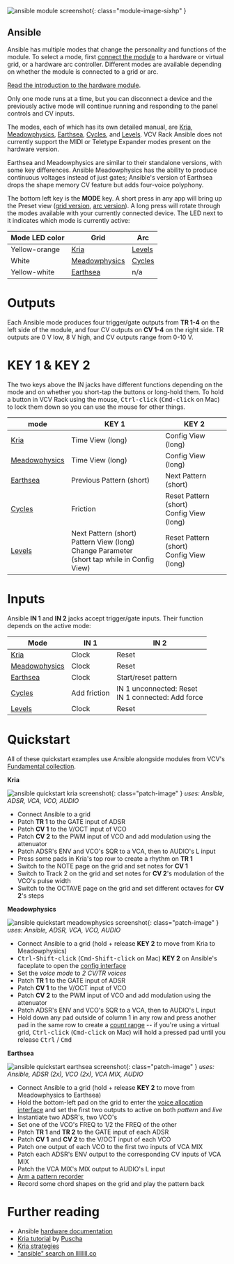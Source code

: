 ![ansible module screenshot](../images/ansible.png){: class="module-image-sixhp" }
## Ansible

Ansible has multiple modes that change the personality and functions of the module. To select a mode, first [connect the module](../../general/connections) to a hardware or virtual grid, or a hardware arc controller. Different modes are available depending on whether the module is connected to a grid or arc.

[Read the introduction to the hardware module](http://monome.org/docs/ansible/#basics).

Only one mode runs at a time, but you can disconnect a device and the previously active mode will continue running and responding to the panel controls and CV inputs.

The modes, each of which has its own detailed manual, are [Kria](https://monome.org/docs/ansible/kria/), [Meadowphysics](https://monome.org/docs/ansible/meadowphysics/), [Earthsea](https://monome.org/docs/ansible/earthsea/), [Cycles](https://monome.org/docs/ansible/cycles/), and [Levels](https://monome.org/docs/ansible/levels/). VCV Rack Ansible does not currently support the MIDI or Teletype Expander modes present on the hardware version.

Earthsea and Meadowphysics are similar to their standalone versions, with some key differences. Ansible Meadowphysics has the ability to produce continuous voltages instead of just gates; Ansible's version of Earthsea drops the shape memory CV feature but adds four-voice polyphony.

The bottom left key is the **MODE** key. A short press in any app will bring up the Preset view ([grid version](https://monome.org/docs/ansible/kria/#presets), [arc version](https://monome.org/docs/ansible/cycles/#presets)). A long press will rotate through the modes available with your currently connected device. The LED next to it indicates which mode is currently active:

| Mode LED color   | Grid       | Arc     |
|------------------|------------|---------|
| Yellow-orange | [Kria](https://monome.org/docs/ansible/kria/) | [Levels](https://monome.org/docs/ansible/levels/) |
| White | [Meadowphysics](https://monome.org/docs/ansible/meadowphysics/) | [Cycles](https://monome.org/docs/ansible/cycles/) |
| Yellow-white | [Earthsea](https://monome.org/docs/ansible/earthsea/) | n/a |


# Outputs

Each Ansible mode produces four trigger/gate outputs from **TR 1-4** on the left side of the module, and four CV outputs on **CV 1-4** on the right side. TR outputs are 0 V low, 8 V high, and CV outputs range from 0-10 V.

# KEY 1 & KEY 2

The two keys above the IN jacks have different functions depending on the mode and on whether you short-tap the buttons or long-hold them. To hold a button in VCV Rack using the mouse, <kbd>Ctrl-click</kbd> (<kbd>Cmd-click</kbd> on Mac) to lock them down so you can use the mouse for other things.

| mode          | KEY 1         | KEY 2                |
|---------------|--------------|---------------------|
| [Kria](https://monome.org/docs/ansible/kria/) | Time View (long) | Config View (long) |
| [Meadowphysics](https://monome.org/docs/ansible/meadowphysics/) | Time View (long) | Config View (long) |
| [Earthsea](https://monome.org/docs/ansible/earthsea/) | Previous Pattern (short) | Next Pattern (short) |
| [Cycles](https://monome.org/docs/ansible/cycles/) | Friction | Reset Pattern (short)<br>Config View (long) |
| [Levels](https://monome.org/docs/ansible/levels/) | Next Pattern (short)<br>Pattern View (long)<br>Change Parameter <br>(short tap while in Config View) | Reset Pattern (short)<br>Config View (long) |

# Inputs

Ansible **IN 1** and **IN 2** jacks accept trigger/gate inputs. Their function depends on the active mode:

| Mode          | IN 1         | IN 2                |
|---------------|--------------|---------------------|
| [Kria](https://monome.org/docs/ansible/kria/) | Clock | Reset |
| [Meadowphysics](https://monome.org/docs/ansible/meadowphysics/) | Clock | Reset |
| [Earthsea](https://monome.org/docs/ansible/earthsea/) | Clock | Start/reset pattern |
| [Cycles](https://monome.org/docs/ansible/cycles/) | Add friction | IN 1 unconnected: Reset<br>IN 1 connected: Add force |
| [Levels](https://monome.org/docs/ansible/levels/) | Clock  | Reset |

# Quickstart

All of these quickstart examples use Ansible alongside modules from VCV's [Fundamental collection](https://vcvrack.com/Fundamental).

**Kria**

![ansible quickstart kria screenshot](../images/ansible-quickstart-kria.png){: class="patch-image" }
*uses: Ansible, ADSR, VCA, VCO, AUDIO*

- Connect Ansible to a grid
- Patch **TR 1** to the GATE input of ADSR
- Patch **CV 1** to the V/OCT input of VCO
- Patch **CV 2** to the PWM input of VCO and add modulation using the attenuator
- Patch ADSR's ENV and VCO's SQR to a VCA, then to AUDIO's L input
- Press some pads in Kria's top row to create a rhythm on **TR 1**
- Switch to the NOTE page on the grid and set notes for **CV 1**
- Switch to Track 2 on the grid and set notes for **CV 2**'s modulation of the VCO's pulse width
- Switch to the OCTAVE page on the grid and set different octaves for **CV 2**'s steps

**Meadowphysics**

![ansible quickstart meadowphysics screenshot](../images/ansible-quickstart-meadowphysics.png){: class="patch-image" }
*uses: Ansible, ADSR, VCA, VCO, AUDIO*

- Connect Ansible to a grid (hold + release **KEY 2** to move from Kria to Meadowphysics)
- <kbd>Ctrl-Shift-click</kbd> (<kbd>Cmd-Shift-click</kbd> on Mac) **KEY 2** on Ansible's faceplate to open the [config interface](https://monome.org/docs/ansible/meadowphysics/#config)
- Set the *voice mode* to *2 CV/TR voices*
- Patch **TR 1** to the GATE input of ADSR
- Patch **CV 1** to the V/OCT input of VCO
- Patch **CV 2** to the PWM input of VCO and add modulation using the attenuator
- Patch ADSR's ENV and VCO's SQR to a VCA, then to AUDIO's L input
- Hold down any pad outside of column 1 in any row and press another pad in the same row to create a [count range](https://monome.org/docs/ansible/meadowphysics/#basic) -- if you're using a virtual grid, <kbd>Ctrl-click</kbd> (<kbd>Cmd-click</kbd> on Mac) will hold a pressed pad until you release <kbd>Ctrl</kbd> / <kbd>Cmd</kbd>

**Earthsea**

![ansible quickstart earthsea screenshot](../images/ansible-quickstart-earthsea.png){: class="patch-image" }
*uses: Ansible, ADSR (2x), VCO (2x), VCA MIX, AUDIO*

- Connect Ansible to a grid (hold + release **KEY 2** to move from Meadowphysics to Earthsea)
- Hold the bottom-left pad on the grid to enter the [voice allocation interface](https://monome.org/docs/ansible/earthsea/#voice-allocation) and set the first two outputs to active on both *pattern* and *live*
- Instantiate two ADSR's, two VCO's
- Set one of the VCO's FREQ to 1/2 the FREQ of the other
- Patch **TR 1** and **TR 2** to the GATE input of each ADSR
- Patch **CV 1** and **CV 2** to the V/OCT input of each VCO
- Patch one output of each VCO to the first two inputs of VCA MIX
- Patch each ADSR's ENV output to the corresponding CV inputs of VCA MIX
- Patch the VCA MIX's MIX output to AUDIO's L input
- [Arm a pattern recorder](https://monome.org/docs/ansible/earthsea/#pattern-recording)
- Record some chord shapes on the grid and play the pattern back

# Further reading

* Ansible [hardware documentation](http://monome.org/docs/ansible/)
* [Kria tutorial](https://llllllll.co/t/monome-ansible-kria-in-depth-overview-and-tutorial/34821) by [Puscha](https://puscha.bandcamp.com/)
* [Kria strategies](https://llllllll.co/t/kria-strategies/17671)
* ["ansible" search on llllllll.co](https://llllllll.co/search?q=ansible)